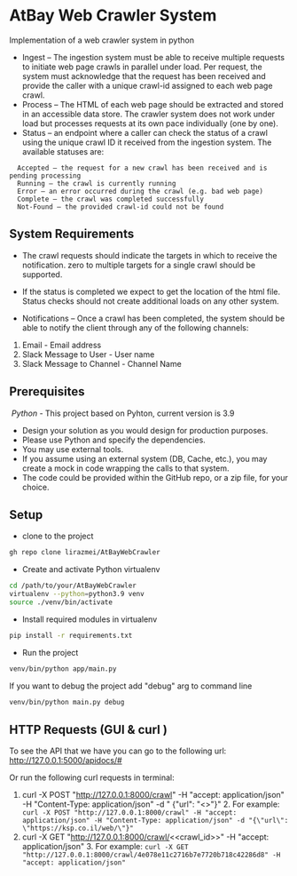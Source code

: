 # AtBay Web Crawler System

Implementation of a web crawler system in python

* Ingest – The ingestion system must be able to receive multiple requests to initiate web
  page crawls in parallel under load. Per request, the system must acknowledge that the
  request has been received and provide the caller with a unique crawl-id assigned to
  each web page crawl.
* Process – The HTML of each web page should be extracted and stored in an accessible
  data store. The crawler system does not work under load but processes requests at its
  own pace individually (one by one).
* Status – an endpoint where a caller can check the status of a crawl using the unique
  crawl ID it received from the ingestion system.
  The available statuses are:

```
  Accepted – the request for a new crawl has been received and is pending processing
  Running – the crawl is currently running
  Error – an error occurred during the crawl (e.g. bad web page)
  Complete – the crawl was completed successfully
  Not-Found – the provided crawl-id could not be found
```

## System Requirements

* The crawl requests should indicate the targets in which to receive the notification. zero
  to multiple targets for a single crawl should be supported.

* If the status is completed we expect to get the location of the html file.
  Status checks should not create additional loads on any other system.
* Notifications – Once a crawl has been completed, the system should be able to notify
  the client through any of the following channels:

1. Email - Email address
2. Slack Message to User - User name
3. Slack Message to Channel - Channel Name

## Prerequisites

⁠ ⁠*Python* - This project based on Pyhton, current version is 3.9

* Design your solution as you would design for production purposes.
* Please use Python and specify the dependencies.
* You may use external tools.
* If you assume using an external system (DB, Cache, etc.), you may create a mock
  in code wrapping the calls to that system.
* The code could be provided within the GitHub repo, or a zip file, for your choice.

## Setup

* clone to the project

```bash
gh repo clone lirazmei/AtBayWebCrawler
```

* Create and activate Python virtualenv

```bash
cd /path/to/your/AtBayWebCrawler
virtualenv --python=python3.9 venv
source ./venv/bin/activate
```

* Install required modules in virtualenv

```bash
pip install -r requirements.txt
```

* Run the project

```bash
venv/bin/python app/main.py 
```

If you want to debug the project add "debug" arg to command line

```bash
venv/bin/python main.py debug
```

## HTTP Requests (GUI & curl )

To see the API that we have you can go to the following url:
<br>
http://127.0.0.1:5000/apidocs/#
</br>

Or run the following curl requests in terminal:

1. curl -X POST "http://127.0.0.1:8000/crawl" -H "accept: application/json" -H "Content-Type: application/json" -d "
   {\"url\": \"<<WANTED URL TO CRAWL>>\"}"
    2. For example:
       ``` curl -X POST "http://127.0.0.1:8000/crawl" -H "accept: application/json" -H "Content-Type: application/json" -d "{\"url\": \"https://ksp.co.il/web/\"}"```
2. curl -X GET "http://127.0.0.1:8000/crawl/<<crawl_id>>" -H "accept: application/json"
    3. For example:
       ``` curl -X GET "http://127.0.0.1:8000/crawl/4e078e11c2716b7e7720b718c42286d8" -H "accept: application/json" ```





